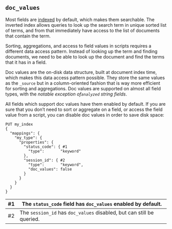 ## `doc_values`

Most fields are [indexed](mapping-index.html) by default, which makes them searchable. The inverted index allows queries to look up the search term in unique sorted list of terms, and from that immediately have access to the list of documents that contain the term.

Sorting, aggregations, and access to field values in scripts requires a different data access pattern. Instead of looking up the term and finding documents, we need to be able to look up the document and find the terms that it has in a field.

Doc values are the on-disk data structure, built at document index time, which makes this data access pattern possible. They store the same values as the `_source` but in a column-oriented fashion that is way more efficient for sorting and aggregations. Doc values are supported on almost all field types, with the _notable exception of`analyzed` string fields_.

All fields which support doc values have them enabled by default. If you are sure that you don’t need to sort or aggregate on a field, or access the field value from a script, you can disable doc values in order to save disk space:
    
    
    PUT my_index
    {
      "mappings": {
        "my_type": {
          "properties": {
            "status_code": { #1
              "type":       "keyword"
            },
            "session_id": { #2
              "type":       "keyword",
              "doc_values": false
            }
          }
        }
      }
    }

#1| The `status_code` field has `doc_values` enabled by default.     
---|---    
#2| The `session_id` has `doc_values` disabled, but can still be queried. 
